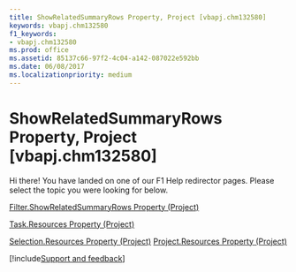 ```yaml
---
title: ShowRelatedSummaryRows Property, Project [vbapj.chm132580]
keywords: vbapj.chm132580
f1_keywords:
- vbapj.chm132580
ms.prod: office
ms.assetid: 85137c66-97f2-4c04-a142-087022e592bb
ms.date: 06/08/2017
ms.localizationpriority: medium
---
```



# ShowRelatedSummaryRows Property, Project [vbapj.chm132580]

Hi there! You have landed on one of our F1 Help redirector pages. Please select the topic you were looking for below.

[Filter.ShowRelatedSummaryRows Property (Project)](https://msdn.microsoft.com/library/04b40d2b-fd49-5728-7839-4731f985aca9%28Office.15%29.aspx)

[Task.Resources Property (Project)](https://msdn.microsoft.com/library/72f4535f-39f1-81eb-7400-47fbca9cccd4%28Office.15%29.aspx)

[Selection.Resources Property (Project)](https://msdn.microsoft.com/library/f51d3c00-13a6-8584-4088-521671873184%28Office.15%29.aspx)
[Project.Resources Property (Project)](https://msdn.microsoft.com/library/40744aba-2b61-2b45-133a-f1dd9c7d6add%28Office.15%29.aspx)

[!include[Support and feedback](~/includes/feedback-boilerplate.md)]